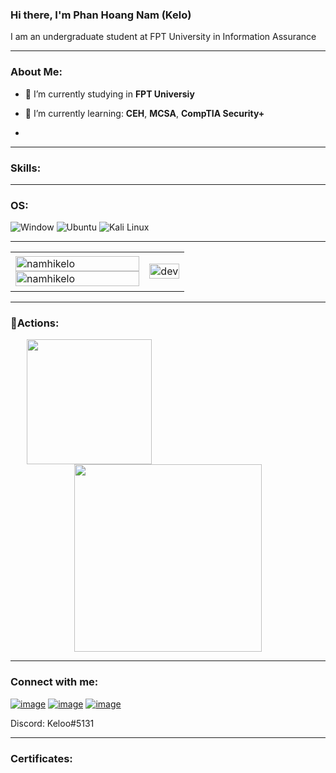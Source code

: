 <!-- Intro -->
### Hi there, I'm Phan Hoang Nam  (Kelo)
I am an undergraduate student at FPT University in Information Assurance

<hr>
<h3 align="left"><b>About Me:</b></h3>

- 🌁 I’m currently studying in **FPT Universiy**

- 🌱 I’m currently learning: **CEH**, **MCSA**, **CompTIA Security+**

- 
<hr>
<!-- Skills -->
<h3 align="left">Skills:</h3>
<p align="left">


</p>
<hr>

<!-- OS-->
<h3 align="left">OS:</h3>
<p align="left">
<img src="https://img.shields.io/badge/Windows-0078D6?style=for-the-badge&logo=windows&logoColor=white" alt="Window">
<img src="https://img.shields.io/badge/Ubuntu-E95420?style=for-the-badge&logo=ubuntu&logoColor=white" alt="Ubuntu" /> 
<img src="https://img.shields.io/badge/Kali_Linux-557C94?style=for-the-badge&logo=kali-linux&logoColor=white" alt="Kali Linux">
</p>

<hr>

<table style="width:100%;">
  <tr>
    <td>
      <img src="https://github-readme-stats.vercel.app/api/top-langs/?username=namhikelo&bg_color=FFFFFF00&text_color=179fa3&layout=compact&hide=CSS&langs_count=10&custom_title=Top%20ngôn%20ngữ%20được%20dùng" alt="namhikelo" width="100%"/>
      <img src="https://github-readme-stats.vercel.app/api?username=namhikelo&bg_color=FFFFFF00&text_color=179fa3&show_icons=true&count_private=true&include_all_commits=true&custom_title=Hoạt%20động%20trên%20Github" alt="namhikelo" width="100%"/>
    </td>
    <td>
      <p align="center"> 
        <img src="https://cdn.dribbble.com/users/1059583/screenshots/4171367/coding-freak.gif" alt="dev" width="100%"/>
      </p>
    </td>
  </tr>
</table>

<hr>

<!-- 🔭Actions -->
<h3 align="left">🔭Actions:</h3>
<div align="left">

<div align="center" style="width: 50%;">
    <img height="200px" src="https://github-readme-streak-stats.herokuapp.com/?user=GiangNTSE150747"/>
</div>
<div align="center">
  <img height="300px" src="https://activity-graph.herokuapp.com/graph?username=namhikelo&theme=github"/>
</div>

<hr>
<!-- Connect with me -->
<h3 align="left">Connect with me:</h3>
<div align="left">

[![image](https://img.shields.io/badge/Facebook-1877F2?style=for-the-badge&logo=facebook&logoColor=white)](https://www.facebook.com/namhikelo)
[![image](https://img.shields.io/badge/LinkedIn-0077B5?style=for-the-badge&logo=linkedin&logoColor=white)](https://www.linkedin.com/in/namkelo)
[![image](https://img.shields.io/badge/Gmail-D14836?style=for-the-badge&logo=gmail&logoColor=white)](mailto:namphanhoang20@gmail.com)

Discord: Keloo#5131
</div>

<hr>
<h3 align="left">Certificates:</h3>
<p align="left">

<p align="center">

</p>